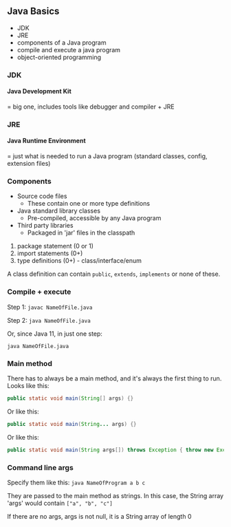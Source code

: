 ## Java Basics
- JDK
- JRE
- components of a Java program
- compile and execute a java program
- object-oriented programming

### JDK
#### Java Development Kit 
= big one, includes tools like debugger and compiler + JRE


### JRE
#### Java Runtime Environment 
= just what is needed to run a Java program (standard classes, config, extension files)

### Components
- Source code files
  -  These contain one or more type definitions
- Java standard library classes
  - Pre-compiled, accessible by any Java program
- Third party libraries
  - Packaged in 'jar' files in the classpath

1. package statement (0 or 1)
2. import statements (0+)
3. type definitions (0+) - class/interface/enum

A class definition can contain `public`, `extends`, `implements` or none of these.

### Compile + execute
Step 1: `javac NameOfFile.java`

Step 2: `java NameOfFile.java`

Or, since Java 11, in just one step:

`java NameOfFile.java`

### Main method

There has to always be a main method, and it's always the first thing to run.
Looks like this:
```java
public static void main(String[] args) {}
```

Or like this:
```java
public static void main(String... args) {}
```

Or like this:
```java
public static void main(String args[]) throws Exception { throw new Exception(); }
```

### Command line args
Specify them like this: `java NameOfProgram a b c`

They are passed to the main method as strings. In this case, the String array 'args' would contain `["a", "b", "c"]`

If there are no args, args is not null, it is a String array of length 0





